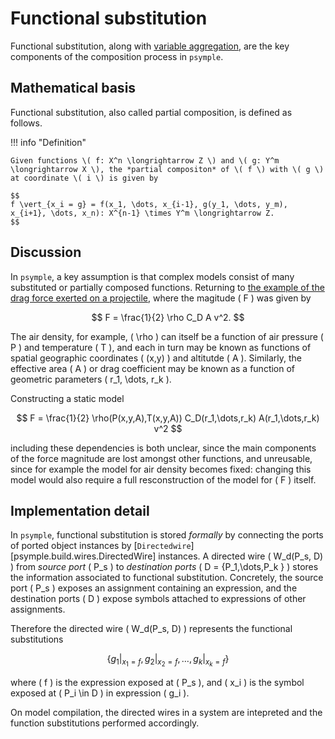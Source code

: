 # Functional substitution

Functional substitution, along with [variable aggregation](variable_aggregation.md), are the key components of the composition process in `psymple`.

## Mathematical basis

Functional substitution, also called partial composition, is defined as follows.

!!! info "Definition"

    Given functions \( f: X^n \longrightarrow Z \) and \( g: Y^m \longrightarrow X \), the *partial compositon* of \( f \) with \( g \) at coordinate \( i \) is given by

    $$
    f \vert_{x_i = g} = f(x_1, \dots, x_{i-1}, g(y_1, \dots, y_m), x_{i+1}, \dots, x_n): X^{n-1} \times Y^m \longrightarrow Z.
    $$

## Discussion

In `psymple`, a key assumption is that complex models consist of many substituted or partially composed functions. Returning to [the example of the drag force exerted on a projectile](variables_parameters.md#functions), where the magitude \( F \) was given by

$$
F = \frac{1}{2} \rho C_D A v^2.
$$

The air density, for example, \( \rho \) can itself be a function of air pressure \( P \) and temperature \( T \), and each in turn may be known as functions of spatial geographic coordinates \( (x,y) \) and altitutde \( A \). Similarly, the effective area \( A \) or drag coefficient may be known as a function of geometric parameters \( r_1, \dots, r_k \).

Constructing a static model

$$
F = \frac{1}{2} \rho(P(x,y,A),T(x,y,A)) C_D(r_1,\dots,r_k) A(r_1,\dots,r_k) v^2
$$

including these dependencies is both unclear, since the main components of the force magnitude are lost amongst other functions, and unreusable, since for example the model for air density becomes fixed: changing this model would also require a full resconstruction of the model for \( F \) itself.

## Implementation detail

In `psymple`, functional substitution is stored *formally* by connecting the ports of ported object instances by [`Directedwire`][psymple.build.wires.DirectedWire] instances. A directed wire \( W_d(P_s, D) \) from *source port* \( P_s \) to *destination ports* \( D = \{P_1,\dots,P_k \} \) stores the information associated to functional substitution. Concretely, the source port \( P_s \) exposes an assignment containing an expression, and the destination ports \( D \) expose symbols attached to expressions of other assignments. 

Therefore the directed wire \( W_d(P_s, D) \) represents the functional substitutions

$$
\{g_1 \vert_{x_1 = f}, g_2 \vert_{x_2 = f}, \dots, g_k \vert_{x_k = f} \}
$$

where \( f \) is the expression exposed at \( P_s \), and \( x_i \) is the symbol exposed at \( P_i \in D \) in expression \( g_i \). 

On model compilation, the directed wires in a system are intepreted and the function substitutions performed accordingly. 